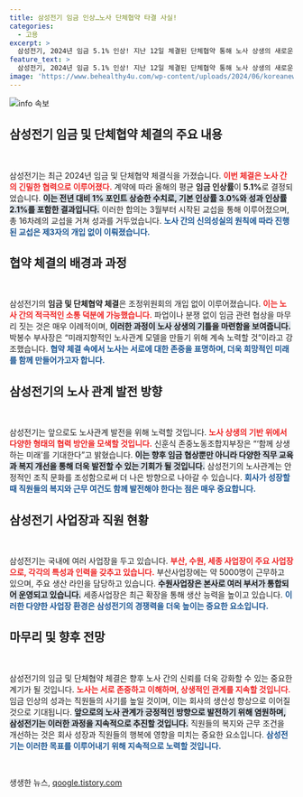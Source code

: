 ```yaml
---
title: 삼성전기 임금 인상…노사 단체협약 타결 사실!
categories:
  - 고용
excerpt: >
  삼성전기, 2024년 임금 5.1% 인상! 지난 12일 체결된 단체협약 통해 노사 상생의 새로운 길을 열다. 미래지향적인 노사관계 구축을 위한 첫걸음이 시작됐다. 클릭해서 자세히 알아보세요!
feature_text: >
  삼성전기, 2024년 임금 5.1% 인상! 지난 12일 체결된 단체협약 통해 노사 상생의 새로운 길을 열다. 미래지향적인 노사관계 구축을 위한 첫걸음이 시작됐다. 클릭해서 자세히 알아보세요!
image: 'https://www.behealthy4u.com/wp-content/uploads/2024/06/koreanews.jpg'
---
```


<p><img src="https://www.behealthy4u.com/wp-content/uploads/2024/06/koreanews.jpg" alt="info 속보" /></p>

<h2 data-ke-size="size26">삼성전기 임금 및 단체협약 체결의 주요 내용</h2>

<p data-ke-size="size16">&nbsp;</p>

<p>삼성전기는 최근 2024년 임금 및 단체협약 체결식을 가졌습니다. <b><span style="color: #ee2323;">이번 체결은 노사 간의 긴밀한 협력으로 이루어졌다.</span></b> 계약에 따라 올해의 평균 <b>임금 인상률</b>이 <strong>5.1%</strong>로 결정되었습니다. <b><span style="background-color: #21538527;">이는 전년 대비 1% 포인트 상승한 수치로, 기본 인상률 3.0%와 성과 인상률 2.1%를 포함한 결과입니다.</span></b> 이러한 합의는 3월부터 시작된 교섭을 통해 이루어졌으며, 총 16차례의 교섭을 거쳐 성과를 거두었습니다. <b><span style="color: #1a5490;">노사 간의 신의성실의 원칙에 따라 진행된 교섭은 제3자의 개입 없이 이뤄졌습니다.</span></b> </p>

<h2 data-ke-size="size26">협약 체결의 배경과 과정</h2>

<p data-ke-size="size16">&nbsp;</p>

<p>삼성전기의 <strong>임금 및 단체협약 체결</strong>은 조정위원회의 개입 없이 이루어졌습니다. <b><span style="color: #ee2323;">이는 노사 간의 적극적인 소통 덕분에 가능했습니다.</span></b> 파업이나 분쟁 없이 임금 관련 협상을 마무리 짓는 것은 매우 이례적이며, <b><span style="background-color: #21538527;">이러한 과정이 노사 상생의 기틀을 마련함을 보여줍니다.</span></b> 박봉수 부사장은 “미래지향적인 노사관계 모델을 만들기 위해 계속 노력할 것”이라고 강조했습니다. <b><span style="color: #1a5490;">협약 체결 속에서 노사는 서로에 대한 존중을 표명하며, 더욱 희망적인 미래를 함께 만들어가고자 합니다.</span></b></p>

<h2 data-ke-size="size26">삼성전기의 노사 관계 발전 방향</h2>

<p data-ke-size="size16">&nbsp;</p>

<p>삼성전기는 앞으로도 노사관계 발전을 위해 노력할 것입니다. <b><span style="color: #ee2323;">노사 상생의 기반 위에서 다양한 형태의 협력 방안을 모색할 것입니다.</span></b> 신훈식 존중노동조합지부장은 “‘함께 상생하는 미래’를 기대한다”고 밝혔습니다. <b><span style="background-color: #21538527;">이는 향후 임금 협상뿐만 아니라 다양한 직무 교육과 복지 개선을 통해 더욱 발전할 수 있는 기회가 될 것입니다.</span></b> 삼성전기의 노사관계는 안정적인 조직 문화를 조성함으로써 더 나은 방향으로 나아갈 수 있습니다. <b><span style="color: #1a5490;">회사가 성장할 때 직원들의 복지와 근무 여건도 함께 발전해야 한다는 점은 매우 중요합니다.</span></b></p>

<h2 data-ke-size="size26">삼성전기 사업장과 직원 현황</h2>

<p data-ke-size="size16">&nbsp;</p>

<p>삼성전기는 국내에 여러 사업장을 두고 있습니다. <b><span style="color: #ee2323;">부산, 수원, 세종 사업장이 주요 사업장으로, 각각의 특성과 인력을 갖추고 있습니다.</span></b> 부산사업장에는 약 5000명이 근무하고 있으며, 주요 생산 라인을 담당하고 있습니다. <b><span style="background-color: #21538527;">수원사업장은 본사로 여러 부서가 통합되어 운영되고 있습니다.</span></b> 세종사업장은 최근 확장을 통해 생산 능력을 높이고 있습니다. <b><span style="color: #1a5490;">이러한 다양한 사업장 환경은 삼성전기의 경쟁력을 더욱 높이는 중요한 요소입니다.</span></b></p>

<h2 data-ke-size="size26">마무리 및 향후 전망</h2>

<p data-ke-size="size16">&nbsp;</p>

<p>삼성전기의 임금 및 단체협약 체결은 향후 노사 간의 신뢰를 더욱 강화할 수 있는 중요한 계기가 될 것입니다. <b><span style="color: #ee2323;">노사는 서로 존중하고 이해하며, 상생적인 관계를 지속할 것입니다.</span></b> 임금 인상의 성과는 직원들의 사기를 높일 것이며, 이는 회사의 생산성 향상으로 이어질 것으로 기대됩니다. <b><span style="background-color: #21538527;">앞으로의 노사 관계가 긍정적인 방향으로 발전하기 위해 염원하며, 삼성전기는 이러한 과정을 지속적으로 추진할 것입니다.</span></b> 직원들의 복지와 근무 조건을 개선하는 것은 회사 성장과 직원들의 행복에 영향을 미치는 중요한 요소입니다. <b><span style="color: #1a5490;">삼성전기는 이러한 목표를 이루어내기 위해 지속적으로 노력할 것입니다.</span></b> </p>

<p data-ke-size="size16">&nbsp;</p>
생생한 뉴스, <a href="https://qoogle.tistory.com" rel="dofollow">qoogle.tistory.com</a>


